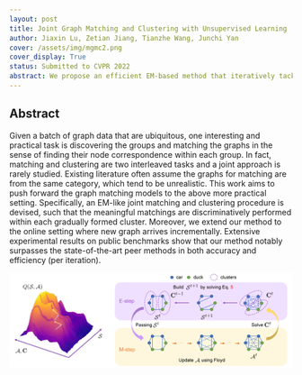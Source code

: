 ```yaml
---
layout: post
title: Joint Graph Matching and Clustering with Unsupervised Learning
author: Jiaxin Lu, Zetian Jiang, Tianzhe Wang, Junchi Yan
cover: /assets/img/mgmc2.png
cover_display: True
status: Submitted to CVPR 2022
abstract: We propose an efficient EM-based method that iteratively tackling graph matching and clustering problem and unifies the offline and online setting. Based on the optimization algorithm, we build an unsupervised learning framework to learn a better affinity score and improve the solver simultaneously. Our method achieves state-of-the-art performance on synthetic and real-world datasets.
---
```


## Abstract

Given a batch of graph data that are ubiquitous, one interesting and practical task is discovering the groups and matching the graphs in the sense of finding their node correspondence within each group. In fact, matching and clustering are two interleaved tasks and a joint approach is rarely studied. Existing literature often assume the graphs for matching are from the same category, which tend to be unrealistic. This work aims to push forward the graph matching models to the above more practical setting. Specifically, an EM-like joint matching and clustering procedure is devised, such that the meaningful matchings are discriminatively performed within each gradually formed cluster. Moreover, we extend our method to the online setting where new graph arrives incrementally. Extensive experimental results on public benchmarks show that our method notably surpasses the state-of-the-art peer methods in both accuracy and efficiency (per iteration).

![mgmc](/assets/img/mgmc.png)

